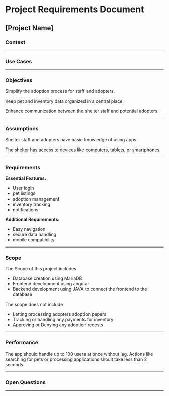 # Project Requirements Document

## [Project Name]

### Context

***

### Use Cases

***

### Objectives

Simplify the adoption process for staff and adopters.

Keep pet and inventory data organized in a central place.

Enhance communication between the shelter staff and potential adopters.

***

### Assumptions

Shelter staff and adopters have basic knowledge of using apps.

The shelter has access to devices like computers, tablets, or smartphones.

***

### Requirements
**Essential Features:** 
- User login
- pet listings
- adoption management
- inventory tracking
- notifications.

**Additional Requirements:** 
- Easy navigation 
- secure data handling
-  mobile compatibility

***

### Scope
  The Scope of this project includes
  - Database creation using MariaDB
  - Frontend development using angular
  - Backend development using JAVA to connect the frontend to the database

  The scope does not include 
  - Letting processing adopters adoption papers
  - Tracking or handling any payments for inventory
  - Approving or Denying any adoption reqests
***

### Performance
The app should handle up to 100 users at once without lag. Actions like searching for pets or processing applications shoult take less than 2 seconds.
***

### Open Questions

***
